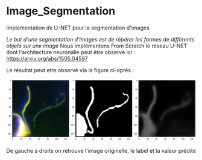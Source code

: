 # Image_Segmentation
Implementation de U-NET pour la segmentation d'images

*Le but d'une segmentation d'images est de répérer les formes de différents objets sur une image*
Nous implémentons From Scratch le réseau U-NET dont l'architecture neuronalle peut être observé ici :
https://arxiv.org/abs/1505.04597

Le résultat peut etre observé via la figure ci-après : 

![alt text](https://raw.githubusercontent.com/Anty45/Image_Segmentation/master/result.png)

De gauche à droite on retrouve l'image originelle, le label et la valeur prédite
